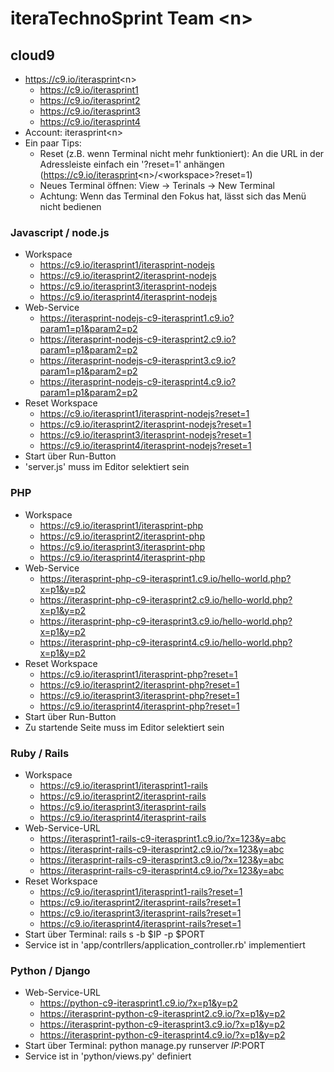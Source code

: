 # iteraTechnoSprint Team <n&gt;

## cloud9
* https://c9.io/iterasprint<n&gt;
  * https://c9.io/iterasprint1
  * https://c9.io/iterasprint2
  * https://c9.io/iterasprint3
  * https://c9.io/iterasprint4
* Account: iterasprint<n&gt;
* Ein paar Tips:
  * Reset (z.B. wenn Terminal nicht mehr funktioniert): An die URL in der Adressleiste einfach ein '?reset=1' anhängen (https://c9.io/iterasprint<n&gt;/<workspace&gt;?reset=1)
  * Neues Terminal öffnen: View -&gt; Terinals -&gt; New Terminal
  * Achtung: Wenn das Terminal den Fokus hat, lässt sich das Menü nicht bedienen

### Javascript / node.js
* Workspace
  * https://c9.io/iterasprint1/iterasprint-nodejs
  * https://c9.io/iterasprint2/iterasprint-nodejs
  * https://c9.io/iterasprint3/iterasprint-nodejs
  * https://c9.io/iterasprint4/iterasprint-nodejs
* Web-Service
  * https://iterasprint-nodejs-c9-iterasprint1.c9.io?param1=p1&param2=p2
  * https://iterasprint-nodejs-c9-iterasprint2.c9.io?param1=p1&param2=p2
  * https://iterasprint-nodejs-c9-iterasprint3.c9.io?param1=p1&param2=p2
  * https://iterasprint-nodejs-c9-iterasprint4.c9.io?param1=p1&param2=p2
* Reset Workspace
  * https://c9.io/iterasprint1/iterasprint-nodejs?reset=1
  * https://c9.io/iterasprint2/iterasprint-nodejs?reset=1
  * https://c9.io/iterasprint3/iterasprint-nodejs?reset=1
  * https://c9.io/iterasprint4/iterasprint-nodejs?reset=1
* Start über Run-Button
* 'server.js' muss im Editor selektiert sein

### PHP
* Workspace
  * https://c9.io/iterasprint1/iterasprint-php
  * https://c9.io/iterasprint2/iterasprint-php
  * https://c9.io/iterasprint3/iterasprint-php
  * https://c9.io/iterasprint4/iterasprint-php
* Web-Service
  * https://iterasprint-php-c9-iterasprint1.c9.io/hello-world.php?x=p1&y=p2
  * https://iterasprint-php-c9-iterasprint2.c9.io/hello-world.php?x=p1&y=p2
  * https://iterasprint-php-c9-iterasprint3.c9.io/hello-world.php?x=p1&y=p2
  * https://iterasprint-php-c9-iterasprint4.c9.io/hello-world.php?x=p1&y=p2
* Reset Workspace
  * https://c9.io/iterasprint1/iterasprint-php?reset=1
  * https://c9.io/iterasprint2/iterasprint-php?reset=1
  * https://c9.io/iterasprint3/iterasprint-php?reset=1
  * https://c9.io/iterasprint4/iterasprint-php?reset=1
* Start über Run-Button 
* Zu startende Seite muss im Editor selektiert sein

### Ruby / Rails
* Workspace
  * https://c9.io/iterasprint1/iterasprint1-rails
  * https://c9.io/iterasprint2/iterasprint-rails
  * https://c9.io/iterasprint3/iterasprint-rails
  * https://c9.io/iterasprint4/iterasprint-rails
* Web-Service-URL
  * https://iterasprint1-rails-c9-iterasprint1.c9.io/?x=123&y=abc
  * https://iterasprint-rails-c9-iterasprint2.c9.io/?x=123&y=abc
  * https://iterasprint-rails-c9-iterasprint3.c9.io/?x=123&y=abc
  * https://iterasprint-rails-c9-iterasprint4.c9.io/?x=123&y=abc
* Reset Workspace
  * https://c9.io/iterasprint1/iterasprint1-rails?reset=1
  * https://c9.io/iterasprint2/iterasprint-rails?reset=1
  * https://c9.io/iterasprint3/iterasprint-rails?reset=1
  * https://c9.io/iterasprint4/iterasprint-rails?reset=1
* Start über Terminal: rails s -b $IP -p $PORT
* Service ist in 'app/contrllers/application_controller.rb' implementiert

### Python / Django
* Web-Service-URL
  * https://python-c9-iterasprint1.c9.io/?x=p1&y=p2
  * https://iterasprint-python-c9-iterasprint2.c9.io/?x=p1&y=p2
  * https://iterasprint-python-c9-iterasprint3.c9.io/?x=p1&y=p2
  * https://iterasprint-python-c9-iterasprint4.c9.io/?x=p1&y=p2
* Start über Terminal: python manage.py runserver $IP:$PORT
* Service ist in 'python/views.py' definiert
